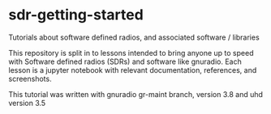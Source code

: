 # sdr-getting-started
Tutorials about software defined radios, and associated software / libraries

This repository is split in to lessons intended to bring anyone up to speed with
Software defined radios (SDRs) and software like gnuradio. Each lesson is a
jupyter notebook with relevant documentation, references, and screenshots. 

This tutorial was written with gnuradio gr-maint branch, version 3.8 and uhd
version 3.5
